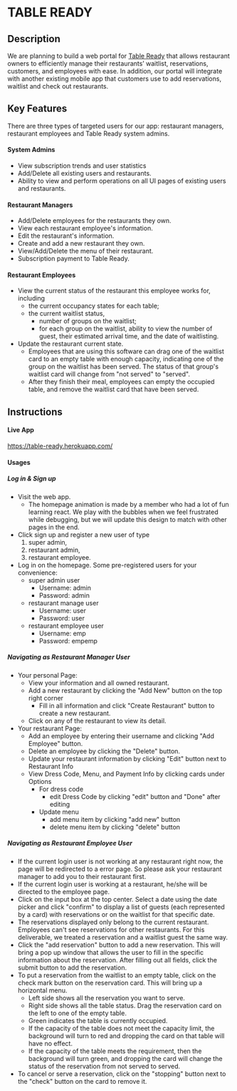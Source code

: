 # TABLE READY

## Description 
We are planning to build a web portal for [Table Ready](http://www.tableready.net) that allows restaurant owners to efficiently manage their restaurants’ waitlist, reservations, customers, and employees with ease. In addition, our portal will integrate with another existing mobile app that customers use to add reservations, waitlist and check out restaurants. 

## Key Features
There are three types of targeted users for our app: restaurant managers, restaurant employees and Table Ready system admins.

#### System Admins
* View subscription trends and user statistics
* Add/Delete all existing users and restaurants. 
* Ability to view and perform operations on all UI pages of existing users and restaurants.

#### Restaurant Managers
* Add/Delete employees for the restaurants they own.
* View each restaurant employee's information.
* Edit the restaurant's information.
* Create and add a new restaurant they own.
* View/Add/Delete the menu of their restaurant.
* Subscription payment to Table Ready.

#### Restaurant Employees
* View the current status of the restaurant this employee works for, including
  * the current occupancy states for each table;
  * the current waitlist status,
    * number of groups on the waitlist;
    * for each group on the waitlist, ability to view the number of guest, their estimated arrival time, and the date of waitlisting. 
* Update the restaurant current state.
	* Employees that are using this software can drag one of the waitlist card to an empty table with enough capacity, indicating one of the group on the waitlist has been served. The status of that group's waitlist card will change from "not served" to "served". 
	* After they finish their meal, employees can empty the occupied table, and remove the waitlist card that have been served. 

## Instructions
 <!-- * Clear instructions for how to use the application from the end-user's perspective -->
 <!-- * How do you access it? Are accounts pre-created or does a user register? Where do you start? etc.  -->
 <!-- * Provide clear steps for using each feature described above -->
#### Live App
https://table-ready.herokuapp.com/

#### Usages
##### Log in & Sign up
- Visit the web app. 
  - The homepage animation is made by a member who had a lot of fun learning react. We play with the bubbles when we feel frustrated while debugging, but we will update this design to match with other pages in the end. 
- Click sign up and register a new user of type 
    1) super admin,
    2) restaurant admin,
    3) restaurant employee.
- Log in on the homepage. Some pre-registered users for your convenience:
    - super admin user 
      - Username: admin
      - Password: admin
    - restaurant manage user
      - Username: user
      - Password: user
    - restaurant employee user
      - Username: emp
      - Password: empemp

##### Navigating as Restaurant Manager User

- Your personal Page:
  - View your information and all owned restaurant.
  - Add a new restaurant by clicking the "Add New" button on the top right corner
      * Fill in all information and click "Create Restaurant" button to create a new restaurant.
  - Click on any of the restaurant to view its detail.
- Your restaurant Page:
  * Add an employee by entering their username and clicking "Add Employee" button.
  * Delete an employee by clicking the 
  "Delete" button.
  * Update your restaurant information by clicking "Edit" button next to Restaurant Info
  * View Dress Code, Menu, and Payment Info by clicking cards under Options
      - For dress code
          * edit Dress Code by clicking "edit" button and "Done" after editing
      - Update menu
          * add menu item by clicking "add new" button
          * delete menu item by clicking "delete" button

##### Navigating as Restaurant Employee User
- If the current login user is not working at any restaurant right now, the page will be redirected to a error page. So please ask your restaurant manager to add you to their restaurant first. 
- If the current login user is working at a restaurant, he/she will be directed to the employee page.
- Click on the input box at the top center. Select a date using the date picker and click "confirm" to display a list of guests (each represented by a card) with reservations or on the waitlist for that specific date.
- The reservations displayed only belong to the current restaurant. Employees can't see reservations for other restaurants. For this deliverable, we treated a reservation and a waitlist guest the same way.
- Click the "add reservation" button to add a new reservation. This will bring a pop up window that allows the user to fill in the specific information about the reservation. After filling out all fields, click the submit button to add the reservation.
- To put a reservation from the waitlist to an empty table, click on the check mark button on the reservation card. This will bring up a horizontal menu. 
  - Left side shows all the reservation you want to serve. 
  - Right side shows all the table status. Drag the reservation card on the left to one of the empty table. 
  - Green indicates the table is currently occupied. 
  - If the capacity of the table does not meet the capacity limit, the background will turn to red and dropping the card on that table will have no effect. 
  - If the capacity of the table meets the requirement, then the background will turn green, and dropping the card will change the status of the reservation from not served to served.
- To cancel or serve a reservation, click on the "stopping" button next to the "check" button on the card to remove it.
